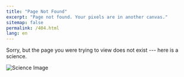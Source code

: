 ```yaml
---
title: "Page Not Found"
excerpt: "Page not found. Your pixels are in another canvas."
sitemap: false
permalink: /404.html
lang: en
---
```

Sorry, but the page you were trying to view does not exist --- here is a science.<br>
<p id="error_message"></p>
<img src="https://argilfea.github.io/philippethemedicalphysicist.github.io/images/Science.png" alt="Science Image">

<script type="text/javascript">
  var GOOG_FIXURL_LANG = 'en';
  var GOOG_FIXURL_SITE = '{{ site.url }}'
</script>
<script type="text/javascript"
  src="//linkhelp.clients.google.com/tbproxy/lh/wm/fixurl.js">
</script>
<script>
  let link_url = window.location.pathname;
  let lang = ["/en/","/fr/","/de/","/la/"];
  let message = ["Sorry, but the page you were trying to view does not exist --- here is a science.","Désolé, mais la page recherchée semble ne pas exister --- voici une science en compensation.","Es tut uns leid, aber dieses Blatt existiert nicht --- Wahrscheinlich mögen Sie eine Wissenschaft stattdessen.","Hic nulla pagina est --- ecce scientia una."];
  for (let i = 0; i < lang.length; i++){
    if (link_url.includes(lang[i])){
      document.getElementById("error_message").innerHTML = message[i];
    }
  }
</script>